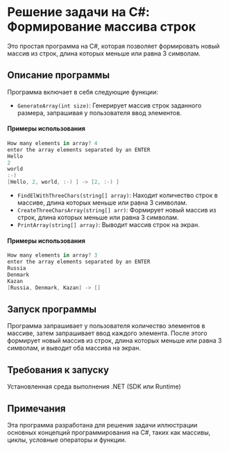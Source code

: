 # Решение задачи на C#: Формирование массива строк

Это простая программа на C#, которая позволяет формировать новый массив из строк, длина которых меньше или равна 3 символам. 

## Описание программы

Программа включает в себя следующие функции:

- `GenerateArray(int size)`: Генерирует массив строк заданного размера, запрашивая у пользователя ввод элементов.
#### Примеры использования
```csharp
How many elements in array? 4
enter the array elements separated by an ENTER
Hello
2
world
:-)
[Hello, 2, world, :-) ] -> [2, :-) ]
```
- `FindElWithThreeChars(string[] array)`: Находит количество строк в массиве, длина которых меньше или равна 3 символам.
- `CreateThreeCharsArray(string[] arr)`: Формирует новый массив из строк, длина которых меньше или равна 3 символам.
- `PrintArray(string[] array)`: Выводит массив строк на экран.
#### Примеры использования
```csharp
How many elements in array? 3
enter the array elements separated by an ENTER
Russia
Denmark
Kazan
[Russia, Denmark, Kazan] -> []
```


## Запуск программы

Программа запрашивает у пользователя количество элементов в массиве, затем запрашивает ввод каждого элемента. После этого формирует новый массив из строк, длина которых меньше или равна 3 символам, и выводит оба массива на экран.


## Требования к запуску

Установленная среда выполнения .NET (SDK или Runtime)

## Примечания

Эта программа разработана для решения задачи иллюстрации основных концепций программирования на C#, таких как массивы, циклы, условные операторы и функции.


